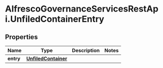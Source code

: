 # AlfrescoGovernanceServicesRestApi.UnfiledContainerEntry

## Properties
Name | Type | Description | Notes
------------ | ------------- | ------------- | -------------
**entry** | [**UnfiledContainer**](UnfiledContainer.md) |  | 


